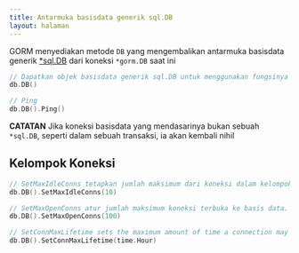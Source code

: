 ```yaml
---
title: Antarmuka basisdata generik sql.DB
layout: halaman
---
```

GORM menyediakan metode `DB` yang mengembalikan antarmuka basisdata generik [*sql.DB](http://golang.org/pkg/database/sql/#DB) dari koneksi `*gorm.DB` saat ini

```go
// Dapatkan objek basisdata generik sql.DB untuk menggunakan fungsinya
db.DB()

// Ping
db.DB().Ping()
```

**CATATAN** Jika koneksi basisdata yang mendasarinya bukan sebuah `*sql.DB`, seperti dalam sebuah transaksi, ia akan kembali nihil

## Kelompok Koneksi

```go
// SetMaxIdleConns tetapkan jumlah maksimum dari koneksi dalam kelompok koneksi diam.
db.DB().SetMaxIdleConns(10)

// SetMaxOpenConns atur jumlah maksimum koneksi terbuka ke basis data.
db.DB().SetMaxOpenConns(100)

// SetConnMaxLifetime sets the maximum amount of time a connection may be reused.
db.DB().SetConnMaxLifetime(time.Hour)
```